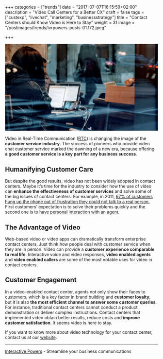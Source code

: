 +++
categories = ["trends"]
date = "2017-07-07T16:15:59+02:00"
description = "Video Call Centers for a Better CX"
draft = false
tags = ["custexp", "livechat", "marketing", "businessstrategy"]
title = "Contact Centers should Know Video is Here to Stay"
weight = 31
image = "/postimages/trends/ivrpowers-posts-01.172.jpeg"

+++

![Woman and screens](/postimages/trends/ivrpowers-posts-01.172.jpeg)

Video in Real-Time Communication ([RTC](http://blog.ivrpowers.com/post/technologies/what-is-rtc/)) is changing the image of the **customer service industry**. The success of pioneers who provide video chat customer service marked the dawning of a new era, because offering **a good customer service is a key part for any business success**.

## Humanifying Customer Care

But despite the good results, video has not been widely adopted in contact centers. Maybe it’s time for the industry to consider how the use of video can **enhance the effectiveness of customer services** and solve some of the big issues of contact centers. For example, in 2011, [67% of customers hung up the phone out of frustration they could not talk to a real person.](https://www.helpscout.net/75-customer-service-facts-quotes-statistics/) First customers’ expectation is to solve their problems quickly and the second one is to [have personal interaction with an agent.](https://www.talkdesk.com/resources/infographics/what-customers-want-from-support-contact-centers)

## The Advantage of Video

Web-based video or video apps can dramatically transform enterprise contact centers. Just think how people deal with customer service when they are in person. Video can provide a **customer experience comparable to real life**. Interactive voice and video responses, **video enabled agents** and **video enabled callers** are some of the most notable uses for video in contact centers.

## Customer Engagement

In a video-enabled contact center, agents not only show their faces to customers, which is a key factor in brand building and **customer loyalty**, but it is also **the most efficient channel to answer some customer queries**. For instance, traditional contact centers cannot conduct a product demonstration or deliver complex instructions. Contact centers that implemented video obtain better results, reduce costs and **improve customer satisfaction**. It seems video is here to stay. 

If you want to know more about video technology for your contact center, contact us at our [website](http://www.ivrpowers.com).

---
[Interactive Powers](http://www.ivrpowers.com/) - Streamline your business communications




